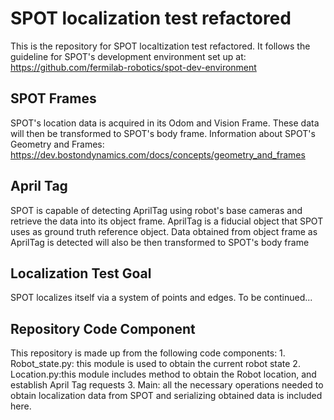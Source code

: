 # SPOT localization test refactored
This is the repository for SPOT localtization test refactored. It follows the guideline for SPOT's development environment set up at: <https://github.com/fermilab-robotics/spot-dev-environment> 

## SPOT Frames 
SPOT's location data is acquired in its Odom and Vision Frame. These data will then be transformed to SPOT's body frame. 
Information about SPOT's Geometry and Frames: <https://dev.bostondynamics.com/docs/concepts/geometry_and_frames> 

## April Tag 
SPOT is capable of detecting AprilTag using robot's base cameras and retrieve the data into its object frame. AprilTag is a fiducial object that SPOT uses as ground truth reference object. Data obtained from object frame as AprilTag is detected will also be then transformed to SPOT's body frame 

## Localization Test Goal 
SPOT localizes itself via a system of points and edges. 
To be continued... 

## Repository Code Component
This repository is made up from the following code components: 
    1. Robot_state.py: this module is used to obtain the current robot state 
    2. Location.py:this module includes method to obtain the Robot location, and establish April Tag requests
    3. Main: all the necessary operations needed to obtain localization data from SPOT and serializing obtained data is included here.   


